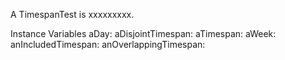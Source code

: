 A TimespanTest is xxxxxxxxx.Instance Variables	aDay:		<Object>	aDisjointTimespan:		<Object>	aTimespan:		<Object>	aWeek:		<Object>	anIncludedTimespan:		<Object>	anOverlappingTimespan:		<Object>	dec31:		<Object>	jan01:		<Object>	jan08:		<Object>	localTimeZoneToRestore:		<Object>	timespan:		<Object>aDay	- xxxxxaDisjointTimespan	- xxxxxaTimespan	- xxxxxaWeek	- xxxxxanIncludedTimespan	- xxxxxanOverlappingTimespan	- xxxxxdec31	- xxxxxjan01	- xxxxxjan08	- xxxxxlocalTimeZoneToRestore	- xxxxxtimespan	- xxxxx